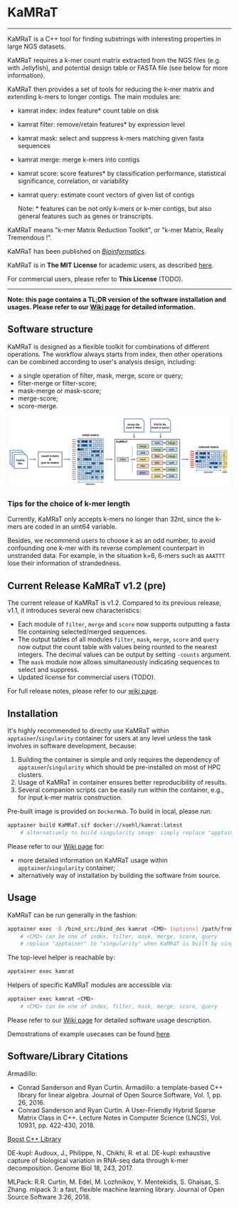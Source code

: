 # KaMRaT

-----
KaMRaT is a C++ tool for finding substrings with interesting properties in large NGS datasets. 

KaMRaT requires a k-mer count matrix extracted from the NGS files (e.g. with Jellyfish), and potential design table or FASTA file (see below for more information). 

KaMRaT then provides a set of tools for reducing the k-mer matrix and extending k-mers to longer contigs. The main modules are:

- kamrat index: index feature* count table on disk
- kamrat filter: remove/retain features* by expression level 
- kamrat mask: select and suppress k-mers matching given fasta sequences
- kamrat merge: merge k-mers into contigs
- kamrat score: score features* by classification performance, statistical significance, correlation, or variability 
- kamrat query: estimate count vectors of given list of contigs

  Note: \*	features can be not only k-mers or k-mer contigs, but also general features such as genes or transcripts.

KaMRaT means "k-mer Matrix Reduction Toolkit", or "k-mer Matrix, Really Tremendous !".

KaMRaT has been published on [*Bioinformatics*](https://academic.oup.com/bioinformatics/article/40/3/btae090/7623008).

KaMRaT is in **The MIT License** for academic users, as described [here](https://github.com/Transipedia/KaMRaT/blob/master/docs/COPYRIGHTS).

For commercial users, please refer to **This License** (TODO).

-----

**Note: this page contains a TL;DR version of the software installation and usages. Please refer to our [Wiki page](https://github.com/Transipedia/KaMRaT/wiki) for detailed information.**

## Software structure
KaMRaT is designed as a flexible toolkit for combinations of different operations. The workflow always starts from index, then other operations can be combined according to user's analysis design, including:

- a single operation of filter, mask, merge, score or query;
- filter-merge or filter-score;
- mask-merge or mask-score;
- merge-score;
- score-merge.

![workflow](./docs/workflow.png)

### Tips for the choice of k-mer length
Currently, KaMRaT only accepts k-mers no longer than 32nt, since the k-mers are coded in an uint64 variable.

Besides, we recommend users to choose k as an odd number, to avoid confounding one k-mer with its reverse complement counterpart in unstranded data. For example, in the situation k=6, 6-mers such as `AAATTT` lose their information of strandedness.


## Current Release KaMRaT v1.2 (pre)
The current release of KaMRaT is v1.2. Compared to its previous release, v1.1, it introduces several new characteristics:
- Each module of `filter`, `merge` and `score` now supports outputting a fasta file containing selected/merged sequences.
- The output tables of all modules `filter`, `mask`, `merge`, `score` and `query` now output the count table with values being rounted to the nearest integers. The decimal values can be output by setting `-counts` argument.
- The `mask` module now allows simultaneously indicating sequences to select and suppress.
- Updated license for commercial users (TODO).

For full release notes, please refer to our [wiki page](https://github.com/Transipedia/KaMRaT/wiki/General-Descriptions).


## Installation
It's highly recommended to directly use KaMRaT within `apptainer`/`singularity` container for users at any level unless the task involves in software development, because:

1. Building the container is simple and only requires the dependency of `apptainer`/`singularity` which should be pre-installed on most of HPC clusters.
2. Usage of KaMRaT in container ensures better reproducibility of results.
3. Several companion scripts can be easily run within the container, e.g., for input k-mer matrix construction.

Pre-built image is provided on `DockerHub`. To build in local, please run:

```bash
apptainer build KaMRaT.sif docker://xuehl/kamrat:latest
    # alternatively to build singularity image: simply replace "apptainer" to "singularity"
```

Please refer to our [Wiki page](https://github.com/Transipedia/KaMRaT/wiki/Software-Installation) for:
- more detailed information on KaMRaT usage within `apptainer`/`singularity` container;
- alternatively way of installation by building the software from source.

## Usage
KaMRaT can be run generally in the fashion:

``` bash
apptainer exec -B /bind_src:/bind_des kamrat <CMD> [options] /path/from/{bind_des}/to/input/kmer/table 
    # <CMD> can be one of index, filter, mask, merge, score, query
    # replace "apptainer" to "singularity" when KaMRaT is built by singularity
```

The top-level helper is reachable by:

``` bash
apptainer exec kamrat
```

Helpers of specific KaMRaT modules are accessible via:

``` bash
apptainer exec kamrat <CMD>
    # <CMD> can be one of index, filter, mask, merge, score, query
```

Please refer to our [Wiki page](https://github.com/Transipedia/KaMRaT/wiki/Software-Usage) for detailed software usage description.

Demostrations of example usecases can be found [here](https://github.com/Transipedia/KaMRaT/wiki/Workflow-Demos).

## Software/Library Citations

Armadillo:

+ Conrad Sanderson and Ryan Curtin. Armadillo: a template-based C++ library for linear algebra. Journal of Open Source Software, Vol. 1, pp. 26, 2016.
+ Conrad Sanderson and Ryan Curtin. A User-Friendly Hybrid Sparse Matrix Class in C++. Lecture Notes in Computer Science (LNCS), Vol. 10931, pp. 422-430, 2018.

[Boost C++ Library](https://www.boost.org/)

DE-kupl: Audoux, J., Philippe, N., Chikhi, R. et al. DE-kupl: exhaustive capture of biological variation in RNA-seq data through k-mer decomposition. Genome Biol 18, 243, 2017.

MLPack: R.R. Curtin, M. Edel, M. Lozhnikov, Y. Mentekidis, S. Ghaisas, S. Zhang. mlpack 3: a fast, flexible machine learning library. Journal of Open Source Software 3:26, 2018.
